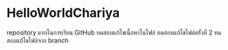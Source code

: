# HelloWorldChariya
repository แรกในการเรียน GitHub
ทดสอบแก้ไขเนื้อหาในไฟล์
ทดสอบแก้ไขไฟล์ตรั้งที่ 2
ทดสอบแก่้ไขไฟล์จาก branch
